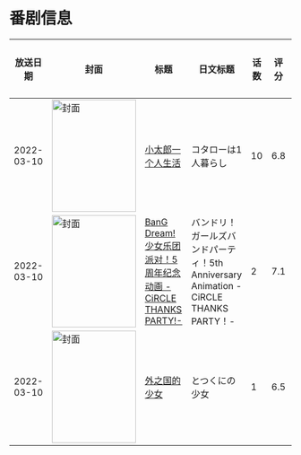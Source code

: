 # 番剧信息

|放送日期|封面|标题|日文标题|话数|评分|评分人数|
|---|---|---|---|---|---|---|
|2022-03-10|<img src="https://lain.bgm.tv/pic/cover/c/3b/9d/350362_06ojN.jpg" alt="封面" style="width:150px;height:200px;object-fit:cover;">|[小太郎一个人生活](https://bangumi.tv/subject/350362)|コタローは1人暮らし|10|6.8|317人评分|
|2022-03-10|<img src="https://lain.bgm.tv/pic/cover/c/65/d5/373931_THJSj.jpg" alt="封面" style="width:150px;height:200px;object-fit:cover;">|[BanG Dream! 少女乐团派对！5周年纪念动画 -CiRCLE THANKS PARTY!-](https://bangumi.tv/subject/373931)|バンドリ！ガールズバンドパーティ！5th Anniversary Animation -CiRCLE THANKS PARTY！-|2|7.1|352人评分|
|2022-03-10|<img src="https://lain.bgm.tv/pic/cover/c/76/48/329907_dSUQp.jpg" alt="封面" style="width:150px;height:200px;object-fit:cover;">|[外之国的少女](https://bangumi.tv/subject/329907)|とつくにの少女|1|6.5|285人评分|
